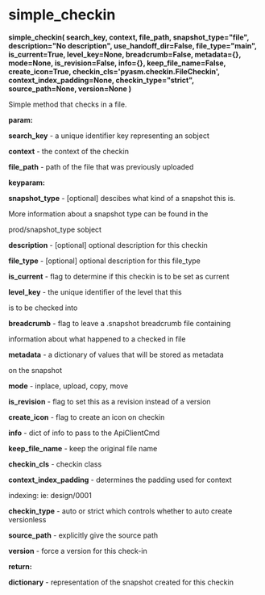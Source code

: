 # simple\_checkin

**simple\_checkin( search\_key, context, file\_path, snapshot\_type="file", description="No description", use\_handoff\_dir=False, file\_type="main", is\_current=True, level\_key=None, breadcrumb=False, metadata={}, mode=None, is\_revision=False, info={}, keep\_file\_name=False, create\_icon=True, checkin\_cls='pyasm.checkin.FileCheckin', context\_index\_padding=None, checkin\_type="strict", source\_path=None, version=None )**

Simple method that checks in a file.

**param:**

**search\_key** - a unique identifier key representing an sobject

**context** - the context of the checkin

**file\_path** - path of the file that was previously uploaded

**keyparam:**

**snapshot\_type** - \[optional\] descibes what kind of a snapshot this is.

More information about a snapshot type can be found in the

prod/snapshot\_type sobject

**description** - \[optional\] optional description for this checkin

**file\_type** - \[optional\] optional description for this file\_type

**is\_current** - flag to determine if this checkin is to be set as current

**level\_key** - the unique identifier of the level that this

is to be checked into

**breadcrumb** - flag to leave a .snapshot breadcrumb file containing

information about what happened to a checked in file

**metadata** - a dictionary of values that will be stored as metadata

on the snapshot

**mode** - inplace, upload, copy, move

**is\_revision** - flag to set this as a revision instead of a version

**create\_icon** - flag to create an icon on checkin

**info** - dict of info to pass to the ApiClientCmd

**keep\_file\_name** - keep the original file name

**checkin\_cls** - checkin class

**context\_index\_padding** - determines the padding used for context

indexing: ie: design/0001

**checkin\_type** - auto or strict which controls whether to auto create versionless

**source\_path** - explicitly give the source path

**version** - force a version for this check-in

**return:**

**dictionary** - representation of the snapshot created for this checkin
